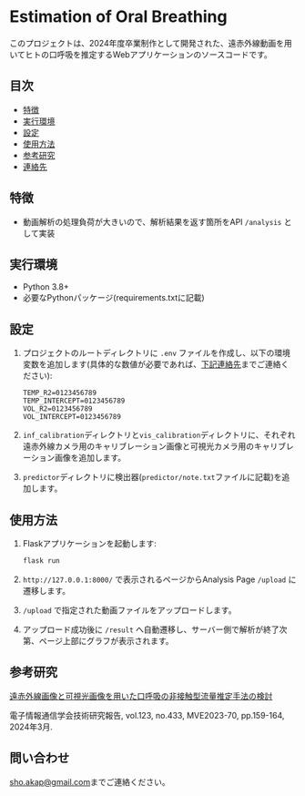 # Estimation of Oral Breathing

このプロジェクトは、2024年度卒業制作として開発された、遠赤外線動画を用いてヒトの口呼吸を推定するWebアプリケーションのソースコードです。

## 目次

- [特徴](#特徴)
- [実行環境](#実行環境)
- [設定](#設定)
- [使用方法](#使用方法)
- [参考研究](#参考研究)
- [連絡先](#連絡先)

## 特徴

- 動画解析の処理負荷が大きいので、解析結果を返す箇所をAPI `/analysis` として実装

## 実行環境

- Python 3.8+
- 必要なPythonパッケージ(requirements.txtに記載)

## 設定

1. プロジェクトのルートディレクトリに `.env` ファイルを作成し、以下の環境変数を追加します(具体的な数値が必要であれば、[下記連絡先](#問い合わせ)までご連絡ください):

    ```env
    TEMP_R2=0123456789
    TEMP_INTERCEPT=0123456789
    VOL_R2=0123456789
    VOL_INTERCEPT=0123456789
    ```

2. `inf_calibration`ディレクトリと`vis_calibration`ディレクトリに、それぞれ遠赤外線カメラ用のキャリブレーション画像と可視光カメラ用のキャリブレーション画像を追加します。
3. `predictor`ディレクトリに検出器(`predictor/note.txt`ファイルに記載)を追加します。

## 使用方法

1. Flaskアプリケーションを起動します:

    ```bash
    flask run
    ```

2. `http://127.0.0.1:8000/` で表示されるページからAnalysis Page `/upload` に遷移します。
3. `/upload` で指定された動画ファイルをアップロードします。
4. アップロード成功後に `/result` へ自動遷移し、サーバー側で解析が終了次第、ページ上部にグラフが表示されます。

## 参考研究

[遠赤外線画像と可視光画像を用いた口呼吸の非接触型流量推定手法の検討](https://ken.ieice.org/ken/paper/20240314dc1Q/)

電子情報通信学会技術研究報告, vol.123, no.433, MVE2023-70, pp.159-164, 2024年3月.

## 問い合わせ
[sho.akap@gmail.com](sho.akap@gmail.com)までご連絡ください。
